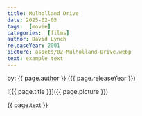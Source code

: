 ```yaml
---
title: Mulholland Drive
date: 2025-02-05
tags:  [movie]
categories:  [films]
author: David Lynch
releaseYear: 2001
picture: assets/02-Mulholland-Drive.webp
text: example text
---
```


by: {{ page.author }} ({{ page.releaseYear }})


![{{ page.title }}]({{ page.picture }})

{{ page.text }}

